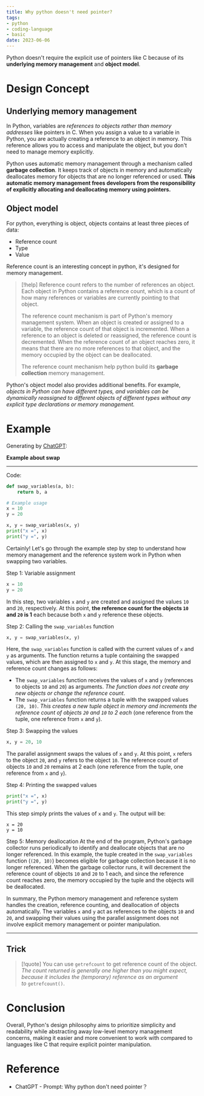 ```yaml
---
title: Why python doesn't need pointer?
tags:
- python
- coding-language
- basic
date: 2023-06-06
---
```



Python doesn't require the explicit use of pointers like C because of its **underlying memory management** and **object model**.

# Design Concept

## Underlying memory management

In Python, variables are *references to objects rather than memory addresses* like pointers in C. When you assign a value to a variable in Python, you are actually creating a reference to an object in memory. This reference allows you to access and manipulate the object, but you don't need to manage memory explicitly.

Python uses automatic memory management through a mechanism called **garbage collection**. It keeps track of objects in memory and automatically deallocates memory for objects that are no longer referenced or used. **This automatic memory management frees developers from the responsibility of explicitly allocating and deallocating memory using pointers.**

## Object model


For python, everything is object, objects contains at least three pieces of data:

* Reference count
* Type
* Value

Reference count is an interesting concept in python, it's designed for memory management. 

> [!help] 
> Reference count refers to the number of references an object. Each object in Python contains a reference count, which is a count of how many references or variables are currently pointing to that object. 
> 
> The reference count mechanism is part of Python's memory management system. When an object is created or assigned to a variable, the reference count of that object is incremented. When a reference to an object is deleted or reassigned, the reference count is decremented. When the reference count of an object reaches zero, it means that there are no more references to that object, and the memory occupied by the object can be deallocated.
> 
> The reference count mechanism help python build its **garbage collection** memory management.

Python's object model also provides additional benefits. For example, *objects in Python can have different types, and variables can be dynamically reassigned to different objects of different types without any explicit type declarations or memory management.*

# Example

Generating by [ChatGPT](https://chat.openai.com/):

**Example about swap**

--- 
Code:

```python
def swap_variables(a, b):
    return b, a

# Example usage
x = 10
y = 20

x, y = swap_variables(x, y)
print("x =", x)
print("y =", y)
```


Certainly! Let's go through the example step by step to understand how memory management and the reference system work in Python when swapping two variables.

Step 1: Variable assignment
```python
x = 10
y = 20
```
In this step, two variables `x` and `y` are created and assigned the values `10` and `20`, respectively. At this point, **the reference count for the objects `10` and `20` is 1** each because both `x` and `y` reference these objects.

Step 2: Calling the `swap_variables` function
```python
x, y = swap_variables(x, y)
```
Here, the `swap_variables` function is called with the current values of `x` and `y` as arguments. The function returns a tuple containing the swapped values, which are then assigned to `x` and `y`. At this stage, the memory and reference count changes as follows:

- The `swap_variables` function receives the values of `x` and `y` (references to objects `10` and `20`) as arguments. *The function does not create any new objects or change the reference count*.
- The `swap_variables` function returns a tuple with the swapped values `(20, 10)`. *This creates a new tuple object in memory and increments the reference count of objects `20` and `10` to 2 each* (one reference from the tuple, one reference from `x` and `y`).

Step 3: Swapping the values
```python
x, y = 20, 10
```
The parallel assignment swaps the values of `x` and `y`. At this point, `x` refers to the object `20`, and `y` refers to the object `10`. The reference count of objects `10` and `20` remains at 2 each (one reference from the tuple, one reference from `x` and `y`).

Step 4: Printing the swapped values
```python
print("x =", x)
print("y =", y)
```
This step simply prints the values of `x` and `y`. The output will be:
```
x = 20
y = 10
```

Step 5: Memory deallocation
At the end of the program, Python's garbage collector runs periodically to identify and deallocate objects that are no longer referenced. In this example, the tuple created in the `swap_variables` function (`(20, 10)`) becomes eligible for garbage collection because it is no longer referenced. When the garbage collector runs, it will decrement the reference count of objects `10` and `20` to 1 each, and since the reference count reaches zero, the memory occupied by the tuple and the objects will be deallocated.

In summary, the Python memory management and reference system handles the creation, reference counting, and deallocation of objects automatically. The variables `x` and `y` act as references to the objects `10` and `20`, and swapping their values using the parallel assignment does not involve explicit memory management or pointer manipulation.

--- 

## Trick

> [!quote] 
>You can use  `getrefcount` to get reference count of the object. *The count returned is generally one higher than you might expect, because it includes the (temporary) reference as an argument to* `getrefcount()`.

# Conclusion

Overall, Python's design philosophy aims to prioritize simplicity and readability while abstracting away low-level memory management concerns, making it easier and more convenient to work with compared to languages like C that require explicit pointer manipulation.

# Reference

* ChatGPT - Prompt: Why python don't need pointer？